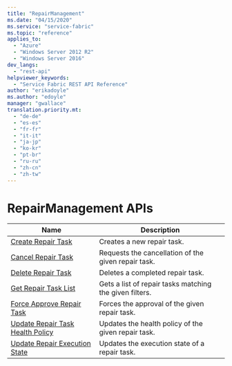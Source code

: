 ```yaml
---
title: "RepairManagement"
ms.date: "04/15/2020"
ms.service: "service-fabric"
ms.topic: "reference"
applies_to: 
  - "Azure"
  - "Windows Server 2012 R2"
  - "Windows Server 2016"
dev_langs: 
  - "rest-api"
helpviewer_keywords: 
  - "Service Fabric REST API Reference"
author: "erikadoyle"
ms.author: "edoyle"
manager: "gwallace"
translation.priority.mt: 
  - "de-de"
  - "es-es"
  - "fr-fr"
  - "it-it"
  - "ja-jp"
  - "ko-kr"
  - "pt-br"
  - "ru-ru"
  - "zh-cn"
  - "zh-tw"
---
```

# RepairManagement APIs

| Name | Description |
| --- | --- |
| [Create Repair Task](sfclient-v71-api-createrepairtask.md) | Creates a new repair task.<br/> |
| [Cancel Repair Task](sfclient-v71-api-cancelrepairtask.md) | Requests the cancellation of the given repair task.<br/> |
| [Delete Repair Task](sfclient-v71-api-deleterepairtask.md) | Deletes a completed repair task.<br/> |
| [Get Repair Task List](sfclient-v71-api-getrepairtasklist.md) | Gets a list of repair tasks matching the given filters.<br/> |
| [Force Approve Repair Task](sfclient-v71-api-forceapproverepairtask.md) | Forces the approval of the given repair task.<br/> |
| [Update Repair Task Health Policy](sfclient-v71-api-updaterepairtaskhealthpolicy.md) | Updates the health policy of the given repair task.<br/> |
| [Update Repair Execution State](sfclient-v71-api-updaterepairexecutionstate.md) | Updates the execution state of a repair task.<br/> |

